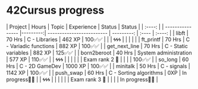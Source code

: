 # 42Cursus progress


| Project          | Hours    | Topic                     | Experience | Status | Status |
| :----: |
| ---------------- |---------:| ------------------------- | ---------: | :---- | :----: |
| libft            | 70 Hrs   | C - Libraries             | 462 XP     | 100✅✅ |      |
| 🌀🌀🌀            |          |                           |            |        |
| ft_printf        | 70 Hrs   | C - Variadic functions    | 882 XP     | 100✅✅ |
| get_next_line    | 70 Hrs   | C - Static variables      | 882 XP     | 125✅✅ |
| born2beroot      | 40 Hrs   | System administration     | 577 XP     | 110✅✅ |
| 🌀🌀🌀            |          |                           |            |        |
| Exam rank 2  🚩  |          |                           |            | 100✅✅ |
| so_long          | 60 Hrs   | C - 2D GameDev            | 1000 XP    | 100✅✅ |
| minitalk           | 50 Hrs   | C - signals                  | 1142 XP    | 100✅✅ |
| push_swap        | 60 Hrs   | C - Sorting algorithms    | 0XP | In progress🔄🔄 |
| 🌀🌀🌀            |          |                           |            |        |
| Exam rank 3  🚩  |          |                           |            | In progress🔄🔄 |
